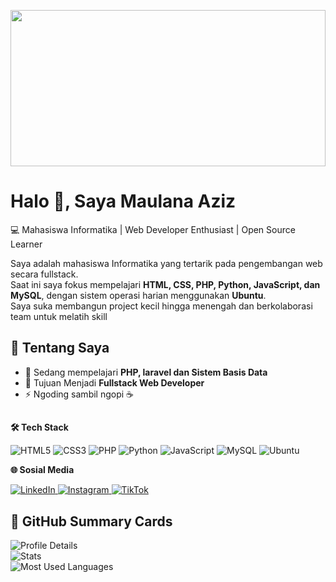 <p align="center">
  <img src="https://img.itch.zone/aW1hZ2UvMjY0NjQ5OC8xNTc2ODE2OC5naWY=/original/3fQ0vL.gif" width="100%" height="250">
</p>


# Halo 👋, Saya Maulana Aziz  

💻 Mahasiswa Informatika | Web Developer Enthusiast | Open Source Learner 

Saya adalah mahasiswa Informatika yang tertarik pada pengembangan web secara fullstack.  
Saat ini saya fokus mempelajari **HTML, CSS, PHP, Python, JavaScript, dan MySQL**, dengan sistem operasi harian menggunakan **Ubuntu**.  
Saya suka membangun project kecil hingga menengah dan berkolaborasi team untuk melatih skill


## 🚀 Tentang Saya  
- 🌱 Sedang mempelajari **PHP, laravel dan Sistem Basis Data**  
- 🎯 Tujuan Menjadi **Fullstack Web Developer**  
- ⚡ Ngoding sambil ngopi ☕ 
##

**🛠️ Tech Stack**  

![HTML5](https://img.shields.io/badge/HTML5-E34F26?style=for-the-badge&logo=html5&logoColor=white)  ![CSS3](https://img.shields.io/badge/CSS3-1572B6?style=for-the-badge&logo=css3&logoColor=white)  ![PHP](https://img.shields.io/badge/PHP-777BB4?style=for-the-badge&logo=php&logoColor=white)  ![Python](https://img.shields.io/badge/Python-3776AB?style=for-the-badge&logo=python&logoColor=white)  ![JavaScript](https://img.shields.io/badge/JavaScript-F7DF1E?style=for-the-badge&logo=javascript&logoColor=black)  ![MySQL](https://img.shields.io/badge/MySQL-005C84?style=for-the-badge&logo=mysql&logoColor=white)  ![Ubuntu](https://img.shields.io/badge/Ubuntu-E95420?style=for-the-badge&logo=ubuntu&logoColor=white)

**🌐 Sosial Media**  

<p>
  <a href="" target="_blank">
    <img src="https://img.shields.io/badge/LinkedIn-0077B5?style=for-the-badge&logo=linkedin&logoColor=white" alt="LinkedIn"/>
  </a>
  <a href="https://www.instagram.com/maulana.aziz45/" target="_blank">
    <img src="https://img.shields.io/badge/Instagram-E4405F?style=for-the-badge&logo=instagram&logoColor=white" alt="Instagram"/>
  </a>
  <a href="[https://tiktok.com/@USERNAME](https://www.tiktok.com/@junior_lion4)" target="_blank">
    <img src="https://img.shields.io/badge/TikTok-000000?style=for-the-badge&logo=tiktok&logoColor=white" alt="TikTok"/>
  </a>
</p>

##

## 📌 GitHub Summary Cards  

![Profile Details](https://github-profile-summary-cards.vercel.app/api/cards/profile-details?username=USERNAME_KAMU&theme=tokyonight)  
![Stats](https://github-profile-summary-cards.vercel.app/api/cards/stats?username=USERNAME_KAMU&theme=tokyonight)  
![Most Used Languages](https://github-profile-summary-cards.vercel.app/api/cards/most-commit-language?username=USERNAME_KAMU&theme=tokyonight)  
